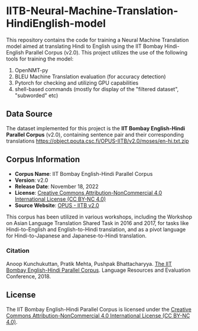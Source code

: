 # IITB-Neural-Machine-Translation-HindiEnglish-model
This repository contains the code for training a Neural Machine Translation model aimed at translating Hindi to English using the IIT Bombay Hindi-English Parallel Corpus (v2.0).
This project utilizes the use of the following tools for training the model:
1. OpenNMT-py
2. BLEU Machine Translation evaluation (for accuracy detection)
3. Pytorch for checking and utilizing GPU capabilities
4. shell-based commands (mostly for display of the "filtered dataset", "subworded" etc)

## Data Source 
The dataset implemented for this project is the **IIT Bombay English-Hindi Parallel Corpus** (v2.0), containing sentence pair and their corresponding translations 
https://object.pouta.csc.fi/OPUS-IITB/v2.0/moses/en-hi.txt.zip

## Corpus Information 

- **Corpus Name**: IIT Bombay English-Hindi Parallel Corpus
- **Version**: v2.0
- **Release Date**: November 18, 2022
- **License**: [Creative Commons Attribution-NonCommercial 4.0 International License (CC BY-NC 4.0)](https://creativecommons.org/licenses/by-nc/4.0/)
- **Source Website**: [OPUS - IITB v2.0](http://opus.nlpl.eu/IITB-v2.0.php)

This corpus has been utilized in various workshops, including the Workshop on Asian Language Translation Shared Task in 2016 and 2017, for tasks like Hindi-to-English and English-to-Hindi translation, and as a pivot language for Hindi-to-Japanese and Japanese-to-Hindi translation.

### Citation

Anoop Kunchukuttan, Pratik Mehta, Pushpak Bhattacharyya. [The IIT Bombay English-Hindi Parallel Corpus](https://www.cfilt.iitb.ac.in/~moses/iitb_en_hi_parallel/lrec2018_iitbparallel.pdf). Language Resources and Evaluation Conference, 2018.

## License

The IIT Bombay English-Hindi Parallel Corpus is licensed under the [Creative Commons Attribution-NonCommercial 4.0 International License (CC BY-NC 4.0)](https://creativecommons.org/licenses/by-nc/4.0/). 

